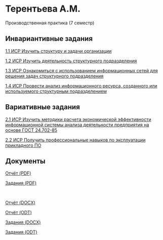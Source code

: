 # Терентьева А.М.
<p>Производственная практика (7 семестр)</p>

## Инвариантивные задания
<p><a href="https://github.com/t-anastasia/tech-prac-7-sem-2021/blob/main/1.1_%D0%98%D0%A1%D0%A0.pdf">1.1 ИСР Изучить структуру и задачи организации</a></p>
<p><a href="https://github.com/t-anastasia/tech-prac-7-sem-2021/blob/main/1.2_%D0%98%D0%A1%D0%A0.pdf">1.2 ИСР Изучить деятельность структурного подразделения</a></p>
<p><a href="https://github.com/t-anastasia/tech-prac-7-sem-2021/blob/main/1.3_%D0%98%D0%A1%D0%A0.pdf">1.3 ИСР Ознакомиться с использованием информационных сетей для решения задач структурного подразделения</a></p>
<p><a href="https://github.com/t-anastasia/tech-prac-7-sem-2021/blob/main/1.4_%D0%98%D0%A1%D0%A0.pdf">1.4 ИСР Провести анализ информационного ресурса, созданного или используемого структурным подразделением</a></p>


## Вариативные задания
<p><a href="https://github.com/t-anastasia/tech-prac-7-sem-2021/blob/main/2.1_%D0%92%D0%A1%D0%A0.pdf">2.1 ИСР Изучить методики расчета экономической эффективности информационной системы анализа деятельности предприятия на основе ГОСТ 24.702-85</a></p>
<p><a href="https://github.com/t-anastasia/tech-prac-7-sem-2021/blob/main/2.2_%D0%92%D0%A1%D0%A0.pdf">2.2 ИСР Получить профессиональные навыков по эксплуатации прикладного ПО</a></p>


## Документы
<p><a href="https://github.com/t-anastasia/tech-prac-7-sem-2021/blob/main/%D0%94%D0%9E%D0%9A%D0%A3%D0%9C%D0%95%D0%9D%D0%A2%D0%AB/%D0%BE%D1%82%D1%87%D0%B5%D1%82_%D1%82%D0%B5%D1%85%D0%BD%D0%BE%D0%BB%D0%BE%D0%B3%D0%B8%D1%87%D0%B5%D1%81%D0%BA%D0%B0%D1%8F_4%D0%BA%D1%83%D1%80%D1%81.pdf">Отчёт (PDF)</a></p>
<p><a href="https://github.com/t-anastasia/tech-prac-7-sem-2021/blob/main/%D0%94%D0%9E%D0%9A%D0%A3%D0%9C%D0%95%D0%9D%D0%A2%D0%AB/%D0%B7%D0%B0%D0%B4%D0%B0%D0%BD%D0%B8%D0%B5_%D1%82%D0%B5%D1%85%D0%BD%D0%BE%D0%BB%D0%BE%D0%B3%D0%B8%D1%87%D0%B5%D1%81%D0%BA%D0%B0%D1%8F_4%D0%BA%D1%83%D1%80%D1%81.pdf">Задания (PDF)</a></p>
<br>

<p><a href="https://github.com/t-anastasia/tech-prac-7-sem-2021/blob/main/%D0%94%D0%9E%D0%9A%D0%A3%D0%9C%D0%95%D0%9D%D0%A2%D0%AB/%D0%BE%D1%82%D1%87%D0%B5%D1%82_%D1%82%D0%B5%D1%85%D0%BD%D0%BE%D0%BB%D0%BE%D0%B3%D0%B8%D1%87%D0%B5%D1%81%D0%BA%D0%B0%D1%8F_4%D0%BA%D1%83%D1%80%D1%81.docx">Отчёт (DOCX)</a></p>
<p><a href="https://github.com/t-anastasia/tech-prac-7-sem-2021/blob/main/%D0%94%D0%9E%D0%9A%D0%A3%D0%9C%D0%95%D0%9D%D0%A2%D0%AB/%D0%BE%D1%82%D1%87%D0%B5%D1%82_%D1%82%D0%B5%D1%85%D0%BD%D0%BE%D0%BB%D0%BE%D0%B3%D0%B8%D1%87%D0%B5%D1%81%D0%BA%D0%B0%D1%8F_4%D0%BA%D1%83%D1%80%D1%81.odt">Отчёт (ODT)</a></p>

<p><a href="https://github.com/t-anastasia/tech-prac-7-sem-2021/blob/main/%D0%94%D0%9E%D0%9A%D0%A3%D0%9C%D0%95%D0%9D%D0%A2%D0%AB/%D0%B7%D0%B0%D0%B4%D0%B0%D0%BD%D0%B8%D0%B5_%D1%82%D0%B5%D1%85%D0%BD%D0%BE%D0%BB%D0%BE%D0%B3%D0%B8%D1%87%D0%B5%D1%81%D0%BA%D0%B0%D1%8F_4%D0%BA%D1%83%D1%80%D1%81.docx">Задания (DOCX)</a></p>
<p><a href="https://github.com/t-anastasia/tech-prac-7-sem-2021/blob/main/%D0%94%D0%9E%D0%9A%D0%A3%D0%9C%D0%95%D0%9D%D0%A2%D0%AB/%D0%B7%D0%B0%D0%B4%D0%B0%D0%BD%D0%B8%D0%B5_%D1%82%D0%B5%D1%85%D0%BD%D0%BE%D0%BB%D0%BE%D0%B3%D0%B8%D1%87%D0%B5%D1%81%D0%BA%D0%B0%D1%8F_4%D0%BA%D1%83%D1%80%D1%81.odt">Задания (ODT)</a></p>
